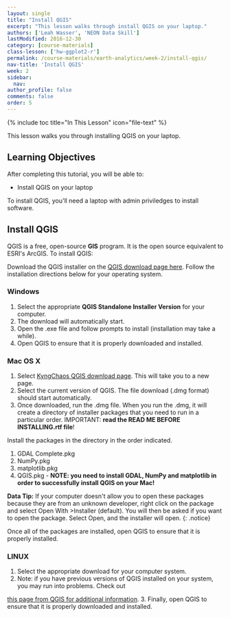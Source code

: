 ```yaml
---
layout: single
title: "Install QGIS"
excerpt: "This lesson walks through install QGIS on your laptop."
authors: ['Leah Wasser', 'NEON Data Skill']
lastModified: 2016-12-30
category: [course-materials]
class-lesson: ['hw-ggplot2-r']
permalink: /course-materials/earth-analytics/week-2/install-qgis/
nav-title: 'Install QGIS'
week: 2
sidebar:
  nav:
author_profile: false
comments: false
order: 5
---
```


{% include toc title="In This Lesson" icon="file-text" %}



This lesson walks you through installing QGIS on your laptop.

<div class='notice--success' markdown="1">

## <i class="fa fa-graduation-cap" aria-hidden="true"></i> Learning Objectives

After completing this tutorial, you will be able to:

* Install QGIS on your laptop

To install QGIS, you'll need a laptop with admin priviledges to install software.

</div>

## Install QGIS
QGIS is a free, open-source **GIS** program. It is the open source
equivalent to ESRI's ArcGIS. To install QGIS:

Download the QGIS installer on the
<a href="http://www.qgis.org/en/site/forusers/download.html" target="_blank">
QGIS download page here</a>. Follow the installation directions below for your
operating system.

### Windows

1. Select the appropriate **QGIS Standalone Installer Version** for your computer.
2. The download will automatically start.
3. Open the .exe file and follow prompts to install (installation may take a
while).
4. Open QGIS to ensure that it is properly downloaded and installed.

### Mac OS X

1. Select <a href="http://www.kyngchaos.com/software/qgis/" target="_blank">
KyngChaos QGIS download page</a>. This will take you to a new page.
2. Select the current version of QGIS. The file download (.dmg format) should
start automatically.
3. Once downloaded, run the .dmg file. When you run the .dmg, it will create a
directory of installer packages that you need to run in a particular order.
IMPORTANT: **read the READ ME BEFORE INSTALLING.rtf file**!

Install the packages in the directory in the order indicated.

1. GDAL Complete.pkg
2. NumPy.pkg
3. matplotlib.pkg
4. QGIS.pkg - **NOTE: you need to install GDAL, NumPy and matplotlib in order to
  successfully install QGIS on your Mac!**

<i class="fa fa-star"></i> **Data Tip:** If your computer doesn't allow you to
open these packages because they are from an unknown developer, right click on
the package and select Open With >Installer (default). You will then be asked
if you want to open the package. Select Open, and the installer will open.
{: .notice}

Once all of the packages are installed, open QGIS to ensure that it is properly
installed.

### LINUX

1. Select the appropriate download for your computer system.
2. Note: if you have previous versions of QGIS installed on your system, you may
run into problems. Check out
<a href="https://www.qgis.org/en/site/forusers/alldownloads.html" target="_blank">
this page from QGIS for additional information</a>.
3. Finally, open QGIS to ensure that it is properly downloaded and installed.
